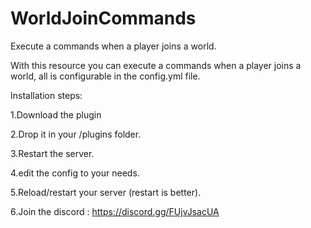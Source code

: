 # WorldJoinCommands
Execute a commands when a player joins a world.


With this resource you can execute a commands when a player joins a world, all is configurable in the config.yml file.

Installation steps:

1.Download the plugin

2.Drop it in your /plugins folder.

3.Restart the server.

4.edit the config to your needs.

5.Reload/restart your server (restart is better).

6.Join the discord : https://discord.gg/FUjvJsacUA

